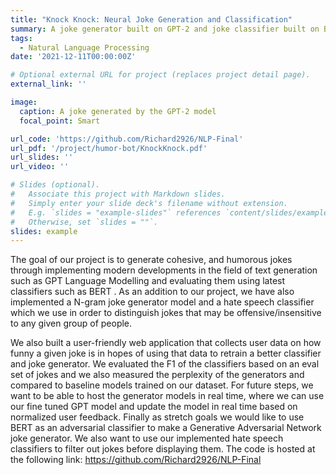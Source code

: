 ```yaml
---
title: "Knock Knock: Neural Joke Generation and Classification"
summary: A joke generator built on GPT-2 and joke classifier built on BERT for CS4650 Natural Language Understanding.
tags:
  - Natural Language Processing
date: '2021-12-11T00:00:00Z'

# Optional external URL for project (replaces project detail page).
external_link: ''

image:
  caption: A joke generated by the GPT-2 model
  focal_point: Smart

url_code: 'https://github.com/Richard2926/NLP-Final'
url_pdf: '/project/humor-bot/KnockKnock.pdf'
url_slides: ''
url_video: ''

# Slides (optional).
#   Associate this project with Markdown slides.
#   Simply enter your slide deck's filename without extension.
#   E.g. `slides = "example-slides"` references `content/slides/example-slides.md`.
#   Otherwise, set `slides = ""`.
slides: example
---
```


The goal of our project is to generate cohesive, and humorous jokes through implementing modern developments in the field of text generation such as GPT Language Modelling and evaluating them using latest classifiers such as BERT . As an addition to our project, we have also implemented a N-gram joke generator model and a hate speech classifier which we use in order to distinguish jokes that may be offensive/insensitive to any given group of people.

We also built a user-friendly web application that collects user data on how funny a given joke is in hopes of using that data to retrain a better classifier and joke generator. We evaluated the F1 of the classifiers based on an eval set of jokes and we also measured the perplexity of the generators and compared to baseline models trained on our dataset. For future steps, we want to be able to host the generator models in real time, where we can use our fine tuned GPT model and update the model in real time based on normalized user feedback. Finally as stretch goals we would like to use BERT as an adversarial classifier to make a Generative Adversarial Network joke generator. We also want to use our implemented hate speech classifiers to filter out jokes before displaying them. The code is hosted at the following link: https://github.com/Richard2926/NLP-Final